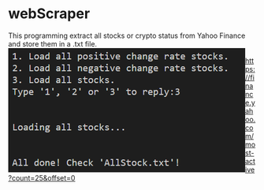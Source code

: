 # webScraper
This programming extract all stocks or crypto status from Yahoo Finance and store them in a .txt file. 
<br>
<img align="left" alt="scrp" src="images/ter.png" />
<br>
https://finance.yahoo.com/most-active?count=25&offset=0
